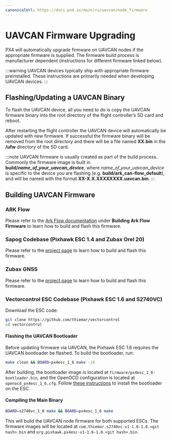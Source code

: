 ```yaml
---
canonicalUrl: https://docs.px4.io/main/ru/uavcan/node_firmware
---
```


# UAVCAN Firmware Upgrading

PX4 will automatically upgrade firmware on UAVCAN nodes if the appropriate firmware is supplied. The firmware build process is manufacturer dependent (instructions for different firmware linked below).

:::warning
UAVCAN devices typically ship with appropriate firmware preinstalled. 
These instructions are primarily needed when developing UAVCAN devices.
:::

## Flashing/Updating a UAVCAN Binary

To flash the UAVCAN device, all you need to do is copy the UAVCAN firmware binary into the root directory of the flight controller’s SD card and reboot.

After restarting the flight controller the UAVCAN device will automatically be updated with new firmware. If successful the firmware binary will be removed from the root directory and there will be a file named **XX.bin** in the **/ufw** directory of the SD card.

:::note UAVCAN
firmware is usually created as part of the build process. Commonly the firmware image is built in **build/_name_of_your_uavcan_device_**,  where _name_of_your_uavcan_device_ is specific to the device you are flashing (e.g. **build/ark_can-flow_default**), and will be named with the format **XX-X.X.XXXXXXXX.uavcan.bin**.
:::

## Building UAVCAN Firmware

### ARK Flow

Please refer to the [Ark Flow documentation](./ark_flow.md) under **Building Ark Flow Firmware** to learn how to build and flash this firmware.

### Sapog Codebase (Pixhawk ESC 1.4 and Zubax Orel 20)

Please refer to the [project page](https://github.com/PX4/sapog) to learn how to build and flash this firmware.

### Zubax GNSS

Please refer to the [project page](https://github.com/Zubax/zubax_gnss) to learn how to build and flash this firmware.

### Vectorcontrol ESC Codebase (Pixhawk ESC 1.6 and S2740VC)

Download the ESC code:

```sh
git clone https://github.com/thiemar/vectorcontrol
cd vectorcontrol
```

#### Flashing the UAVCAN Bootloader

Before updating firmware via UAVCAN, the Pixhawk ESC 1.6 requires the UAVCAN bootloader be flashed. To build the bootloader, run:

```sh
make clean && BOARD=px4esc_1_6 make -j8
```

After building, the bootloader image is located at `firmware/px4esc_1_6-bootloader.bin`, and the OpenOCD configuration is located at `openocd_px4esc_1_6.cfg`. Follow [these instructions](../uavcan/bootloader_installation.md) to install the bootloader on the ESC.

#### Compiling the Main Binary

```sh
BOARD=s2740vc_1_0 make && BOARD=px4esc_1_6 make
```

This will build the UAVCAN node firmware for both supported ESCs. The firmware images will be located at `com.thiemar.s2740vc-v1-1.0-1.0.<git hash>.bin` and `org.pixhawk.px4esc-v1-1.6-1.0.<git hash>.bin`.

